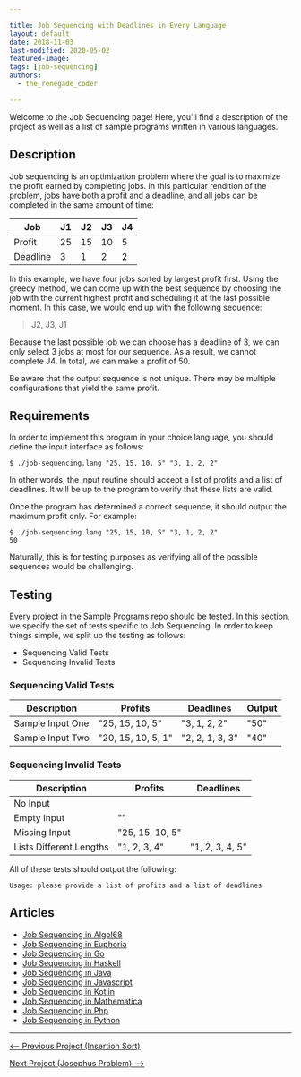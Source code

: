```yaml
---

title: Job Sequencing with Deadlines in Every Language
layout: default
date: 2018-11-03
last-modified: 2020-05-02
featured-image:
tags: [job-sequencing]
authors:
  - the_renegade_coder

---
```


Welcome to the Job Sequencing page! Here, you'll find a description of the project as well as a list of sample programs written in various languages.

## Description

Job sequencing is an optimization problem where the goal is to maximize the
profit earned by completing jobs. In this particular rendition of the problem,
jobs have both a profit and a deadline, and all jobs can be completed in the
same amount of time:

| Job      | J1  | J2  | J3  | J4  |
| -------- | --- | --- | --- | --- |
| Profit   | 25  | 15  | 10  | 5   |
| Deadline | 3   | 1   | 2   | 2   |

In this example, we have four jobs sorted by largest profit first.
Using the greedy method, we can come up with the best sequence by
choosing the job with the current highest profit and scheduling it
at the last possible moment. In this case, we would end up with the
following sequence:

> J2, J3, J1

Because the last possible job we can choose has a deadline of 3, we can
only select 3 jobs at most for our sequence. As a result, we cannot
complete J4. In total, we can make a profit of 50.

Be aware that the output sequence is not unique. There may be multiple
configurations that yield the same profit.


## Requirements

In order to implement this program in your choice language, you should
define the input interface as follows:

```console
$ ./job-sequencing.lang "25, 15, 10, 5" "3, 1, 2, 2"
```

In other words, the input routine should accept a list of profits and
a list of deadlines. It will be up to the program to verify that these
lists are valid.

Once the program has determined a correct sequence, it should
output the maximum profit only. For example:

```console
$ ./job-sequencing.lang "25, 15, 10, 5" "3, 1, 2, 2"
50
```

Naturally, this is for testing
purposes as verifying all of the possible sequences would be
challenging.


## Testing

Every project in the [Sample Programs repo](https://github.com/TheRenegadeCoder/sample-programs) should be tested.
In this section, we specify the set of tests specific to Job Sequencing.
In order to keep things simple, we split up the testing as follows:

- Sequencing Valid Tests
- Sequencing Invalid Tests

### Sequencing Valid Tests

| Description | Profits | Deadlines | Output |
| ----------- | ------- | --------- | ------ |
| Sample Input One | "25, 15, 10, 5" | "3, 1, 2, 2" | "50" |
| Sample Input Two | "20, 15, 10, 5, 1" | "2, 2, 1, 3, 3" | "40" |

### Sequencing Invalid Tests

| Description | Profits | Deadlines |
| ----------- | ------- | --------- |
| No Input |  |  |
| Empty Input | "" |  |
| Missing Input | "25, 15, 10, 5" |  |
| Lists Different Lengths | "1, 2, 3, 4" | "1, 2, 3, 4, 5" |

All of these tests should output the following:

```
Usage: please provide a list of profits and a list of deadlines
```


## Articles

- [Job Sequencing in Algol68](https://sampleprograms.io/projects/job-sequencing/algol68)
- [Job Sequencing in Euphoria](https://sampleprograms.io/projects/job-sequencing/euphoria)
- [Job Sequencing in Go](https://sampleprograms.io/projects/job-sequencing/go)
- [Job Sequencing in Haskell](https://sampleprograms.io/projects/job-sequencing/haskell)
- [Job Sequencing in Java](https://sampleprograms.io/projects/job-sequencing/java)
- [Job Sequencing in Javascript](https://sampleprograms.io/projects/job-sequencing/javascript)
- [Job Sequencing in Kotlin](https://sampleprograms.io/projects/job-sequencing/kotlin)
- [Job Sequencing in Mathematica](https://sampleprograms.io/projects/job-sequencing/mathematica)
- [Job Sequencing in Php](https://sampleprograms.io/projects/job-sequencing/php)
- [Job Sequencing in Python](https://sampleprograms.io/projects/job-sequencing/python)

---

<nav class="project-nav">

<div id="prev" markdown="1">

[<-- Previous Project (Insertion Sort)](https://sampleprograms.io/projects/insertion-sort)

</div>

<div id="next" markdown="1">

[Next Project (Josephus Problem) -->](https://sampleprograms.io/projects/josephus-problem)

</div>

</nav>